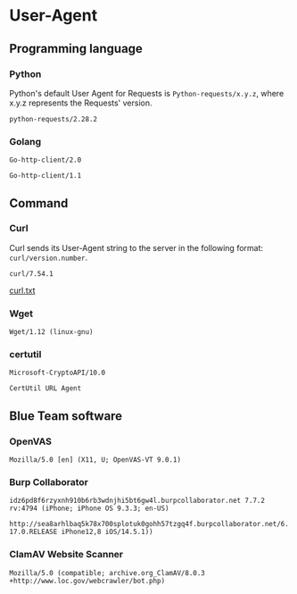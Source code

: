 # User-Agent

## Programming language
### Python
Python's default User Agent for Requests is `Python-requests/x.y.z`, where x.y.z represents the Requests' version. 

`python-requests/2.28.2`

### Golang
`Go-http-client/2.0`

`Go-http-client/1.1`

## Command
### Curl
Curl sends its User-Agent string to the server in the following format: `curl/version.number`.

`curl/7.54.1`

[curl.txt](./curl.txt)

### Wget
`Wget/1.12 (linux-gnu)`

### certutil
`Microsoft-CryptoAPI/10.0`

`CertUtil URL Agent`



## Blue Team software

### OpenVAS
`Mozilla/5.0 [en] (X11, U; OpenVAS-VT 9.0.1)`

### Burp Collaborator
`idz6pd8f6rzyxnh910b6rb3wdnjhi5bt6gw4l.burpcollaborator.net 7.7.2 rv:4794 (iPhone; iPhone OS 9.3.3; en-US)`

`http://sea8arhlbaq5k78x700splotuk0gohh57tzgq4f.burpcollaborator.net/6.17.0.RELEASE iPhone12,8 iOS/14.5.1))`

### ClamAV Website Scanner
`Mozilla/5.0 (compatible; archive.org_ClamAV/8.0.3 +http://www.loc.gov/webcrawler/bot.php)`

